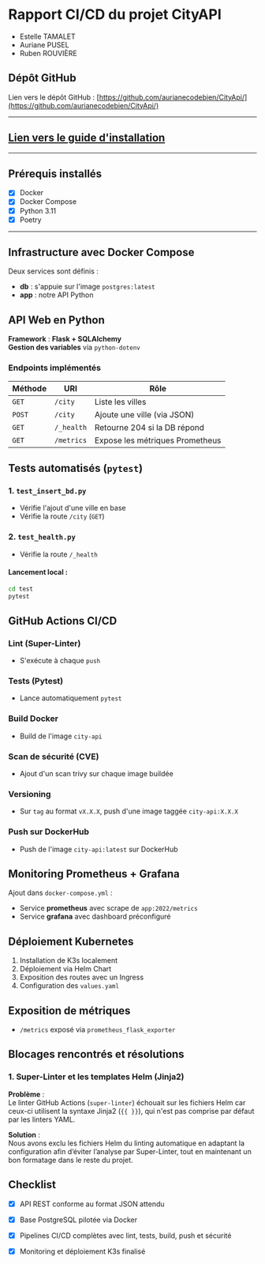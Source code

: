 # Rapport CI/CD du projet CityAPI
- Estelle TAMALET
- Auriane PUSEL
- Ruben ROUVIÈRE


## Dépôt GitHub
Lien vers le dépôt GitHub : [https://github.com/aurianecodebien/CityApi/](https://github.com/aurianecodebien/CityApi/)

---

## [Lien vers le guide d'installation](./INSTALL.md)

---

## Prérequis installés
- [x] Docker
- [x] Docker Compose
- [x] Python 3.11
- [x] Poetry

---

## Infrastructure avec Docker Compose
Deux services sont définis :
- **db** : s'appuie sur l'image `postgres:latest`
- **app** : notre API Python


## API Web en Python

**Framework** : **Flask + SQLAlchemy**  
**Gestion des variables** via `python-dotenv`

### Endpoints implémentés

| Méthode   | URI          | Rôle                                |
|-----------|--------------|-------------------------------------|
| `GET`     | `/city`      | Liste les villes                    |
| `POST`    | `/city`      | Ajoute une ville (via JSON)         |
| `GET`     | `/_health`   | Retourne 204 si la DB répond        |
| `GET`     | `/metrics`   | Expose les métriques Prometheus     |

## Tests automatisés (`pytest`)

### 1. `test_insert_bd.py`
- Vérifie l'ajout d'une ville en base
- Vérifie la route `/city` (`GET`)

### 2. `test_health.py`
- Vérifie la route `/_health`

#### Lancement local :
```bash
cd test
pytest
```


## GitHub Actions CI/CD

### Lint (Super-Linter)
- S'exécute à chaque `push`

### Tests (Pytest)
- Lance automatiquement `pytest`

### Build Docker
- Build de l'image `city-api`

### Scan de sécurité (CVE)
- Ajout d'un scan trivy sur chaque image buildée

### Versioning
- Sur `tag` au format `vX.X.X`, push d'une image taggée `city-api:X.X.X`

### Push sur DockerHub
- Push de l'image `city-api:latest` sur DockerHub

## Monitoring Prometheus + Grafana

Ajout dans `docker-compose.yml` :

- Service **prometheus** avec scrape de `app:2022/metrics`
- Service **grafana** avec dashboard préconfiguré



## Déploiement Kubernetes

1. Installation de K3s localement
2. Déploiement via Helm Chart
3. Exposition des routes avec un Ingress
4. Configuration des `values.yaml`

## Exposition de métriques

- `/metrics` exposé via `prometheus_flask_exporter`


## Blocages rencontrés et résolutions

### 1. Super-Linter et les templates Helm (Jinja2)

**Problème** :  
Le linter GitHub Actions (`super-linter`) échouait sur les fichiers Helm car ceux-ci utilisent la syntaxe Jinja2 (`{{ }}`), qui n'est pas comprise par défaut par les linters YAML.

**Solution** :  
Nous avons exclu les fichiers Helm du linting automatique en adaptant la configuration afin d’éviter l’analyse par Super-Linter, tout en maintenant un bon formatage dans le reste du projet.

## Checklist

- [x] API REST conforme au format JSON attendu
- [x] Base PostgreSQL pilotée via Docker
- [x] Pipelines CI/CD complètes avec lint, tests, build, push et sécurité
- [x] Monitoring et déploiement K3s finalisé

